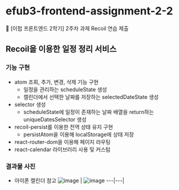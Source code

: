 # efub3-frontend-assignment-2-2

💛 [이펍 프론트엔드 2학기] 2주차 과제 Recoil 연습 제출

## Recoil을 이용한 일정 정리 서비스

### 기능 구현

- atom 조회, 추가, 변경, 삭제 기능 구현
  - 일정을 관리하는 scheduleState 생성
  - 캘린더에서 선택한 날짜를 저장하는 selectedDateState 생성
- selector 생성
  - scheduleState에 일정이 존재하는 날짜 배열을 return하는 uniqueDatesSelector 생성
- recoil-persist를 이용한 전역 상태 유지 구현
  - persistAtom을 이용해 localStorage에 상태 저장
- react-router-dom을 이용해 페이지 라우팅
- react-calendar 라이브러리 사용 및 커스텀

### 결과물 사진

- 아이폰 캘린더 참고
  ![image](https://github.com/EFUB/efub3-frontend-assignment-2-2/assets/100225783/cbdbc496-05c7-4ffc-84a6-c880b74d2fe6) | ![image](https://github.com/EFUB/efub3-frontend-assignment-2-2/assets/100225783/58a0d68c-3e26-4280-b41b-b737d1904024)
  ---|---|
